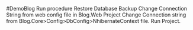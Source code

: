 #DemoBlog Run procedure
Restore Database Backup
Change Connection String from web config file in Blog.Web Project
Change Connection string from Blog.Core>Config>DbConfig>NhibernateContext file.
Run Project.
